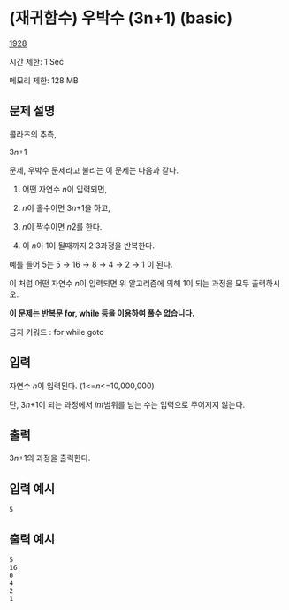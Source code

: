 # (재귀함수) 우박수 (3n+1) (basic)

[1928](http://codeup.kr/problem.php?id=1928)

시간 제한: 1 Sec

메모리 제한: 128 MB



## 문제 설명

콜라츠의 추측, 

3*n*+1

 문제, 우박수 문제라고 불리는 이 문제는 다음과 같다.



1. 어떤 자연수 *n*이 입력되면,

2. *n*이 홀수이면 3*n*+1을 하고,

3. *n*이 짝수이면 *n*2를 한다.

4. 이 *n*이 1이 될때까지 2 3과정을 반복한다.

예를 들어 5는 5 → 16 → 8 → 4 → 2 → 1 이 된다.

이 처럼 어떤 자연수 *n*이 입력되면 위 알고리즘에 의해 1이 되는 과정을 모두 출력하시오.

**이 문제는 반복문 for, while 등을 이용하여 풀수 없습니다.**

금지 키워드 : for while goto 



## 입력

자연수 *n*이 입력된다. (1<=*n*<=10,000,000)

단, 3*n*+1이 되는 과정에서 *int*범위를 넘는 수는 입력으로 주어지지 않는다.



## 출력

3*n*+1의 과정을 출력한다.



## 입력 예시

```
5
```



## 출력 예시

```
5
16
8
4
2
1
```